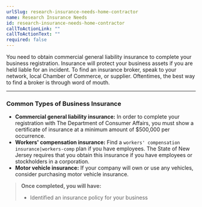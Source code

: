 ```yaml
---
urlSlug: research-insurance-needs-home-contractor
name: Research Insurance Needs
id: research-insurance-needs-home-contractor
callToActionLink: ""
callToActionText: ""
required: false
---
```

You need to obtain commercial general liability insurance to complete your business registration. Insurance will protect your business assets if you are held liable for an incident. To find an insurance broker, speak to your network, local Chamber of Commerce, or supplier. Oftentimes, the best way to find a broker is through word of mouth.

- - -

### Common Types of Business Insurance

* **Commercial general liability insurance:** In order to complete your registration with The Department of Consumer Affairs, you must show a certificate of insurance at a minimum amount of $500,000 per occurrence.
* **Workers' compensation insurance:** Find a `workers' compensation insurance|workers-comp` plan if you have employees. The State of New Jersey requires that you obtain this insurance if you have employees or stockholders in a corporation.
* **Motor vehicle insurance:** If your company will own or use any vehicles, consider purchasing motor vehicle insurance.

> **Once completed, you will have:**
>
> * Identified an insurance policy for your business